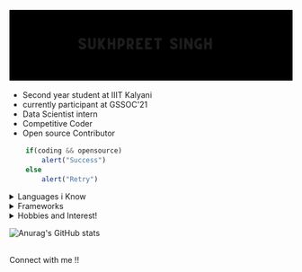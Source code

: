 ![Demo](demo/demo.gif)

    
- Second year student at IIIT Kalyani
- currently participant at GSSOC'21
- Data Scientist intern
- Competitive Coder
- Open source Contributor

   
``` javascript
    if(coding && opensource)
        alert("Success")
    else
        alert("Retry")
```

<details>
    <summary> Languages i Know </summary>
    
    - C
    - C++
    - JAVA
    - Javascript
    - Python
    - HTML/CSS
    
</details>

<details>
    <summary> Frameworks </summary>
    
    - React
    - Node
    - Express
    - Numpy
    - Scikit-learn

</details>

<details>
    <summary> Hobbies and Interest!</summary>
    
    - Sketching 
    - Swimming
    - Horse riding
    - Knowing about new tech and gadgets
    
</details>


<!--
**sukhpreet-singh1/sukhpreet-singh1** is a ✨ _special_ ✨ repository because its `README.md` (this file) appears on your GitHub profile.

Here are some ideas to get you started:

- 🔭 I’m currently working on ...
- 🌱 I’m currently learning ...
- 👯 I’m looking to collaborate on ...
- 🤔 I’m looking for help with ...
- 💬 Ask me about ...
- 📫 How to reach me: ...
- 😄 Pronouns: ...
- ⚡ Fun fact: ...
-->
![Anurag's GitHub stats](https://github-readme-stats.vercel.app/api?username=sukhpreet-singh1&show_icons=true)

<div>
    <br>
        Connect with me !!
    </br>
</div>    
